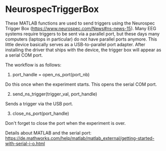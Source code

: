 # NeurospecTriggerBox

These MATLAB functions are used to send triggers using the Neurospec Trigger Box (https://www.neurospec.com/News#ns-news-15). Many EEG systems require triggers to be sent via a parallel port, but these days many computers (laptops in particular) do not have parallel ports anymore. This little device basically serves as a USB-to-parallel port adapter. After installing the driver that ships with the device, the trigger box will appear as a serial COM port.

The workflow is as follows:

1. port_handle = open_ns_port(port_nb)

Do this once when the experiment starts. This opens the serial COM port.

2. send_ns_trigger(trigger_val, port_handle)

Sends a trigger via the USB port.

3. close_ns_port(port_handle)

Don't forget to close the port when the experiment is over.

Details about MATLAB and the serial port: https://de.mathworks.com/help/matlab/matlab_external/getting-started-with-serial-i-o.html
